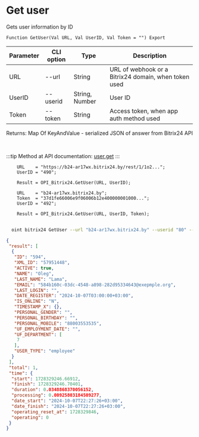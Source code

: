 ﻿---
sidebar_position: 2
---

# Get user
 Gets user information by ID



`Function GetUser(Val URL, Val UserID, Val Token = "") Export`

  | Parameter | CLI option | Type | Description |
  |-|-|-|-|
  | URL | --url | String | URL of webhook or a Bitrix24 domain, when token used |
  | UserID | --userid | String, Number | User ID |
  | Token | --token | String | Access token, when app auth method used |

  
  Returns:  Map Of KeyAndValue - serialized JSON of answer from Bitrix24 API

<br/>

:::tip
Method at API documentation: [user.get](https://dev.1c-bitrix.ru/rest_help/users/user_get.php)
:::
<br/>


```bsl title="Code example"
    URL    = "https://b24-ar17wx.bitrix24.by/rest/1/1o2...";
    UserID = "490";

    Result = OPI_Bitrix24.GetUser(URL, UserID);

    URL    = "b24-ar17wx.bitrix24.by";
    Token  = "37d1fe66006e9f06006b12e400000001000...";
    UserID = "492";

    Result = OPI_Bitrix24.GetUser(URL, UserID, Token);
```



```sh title="CLI command example"
    
  oint bitrix24 GetUser --url "b24-ar17wx.bitrix24.by" --userid "80" --token "fe3fa966006e9f06006b12e400000001000..."

```

```json title="Result"
{
 "result": [
  {
   "ID": "594",
   "XML_ID": "57951448",
   "ACTIVE": true,
   "NAME": "Oleg",
   "LAST_NAME": "Lama",
   "EMAIL": "584b160c-03dc-4548-a898-282d95334643@exepmple.org",
   "LAST_LOGIN": "",
   "DATE_REGISTER": "2024-10-07T03:00:00+03:00",
   "IS_ONLINE": "N",
   "TIMESTAMP_X": {},
   "PERSONAL_GENDER": "",
   "PERSONAL_BIRTHDAY": "",
   "PERSONAL_MOBILE": "88003553535",
   "UF_EMPLOYMENT_DATE": "",
   "UF_DEPARTMENT": [
    7
   ],
   "USER_TYPE": "employee"
  }
 ],
 "total": 1,
 "time": {
  "start": 1728329246.66912,
  "finish": 1728329246.70401,
  "duration": 0.0348868370056152,
  "processing": 0.00925803184509277,
  "date_start": "2024-10-07T22:27:26+03:00",
  "date_finish": "2024-10-07T22:27:26+03:00",
  "operating_reset_at": 1728329846,
  "operating": 0
 }
}
```
